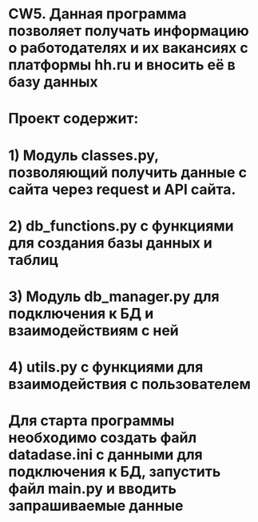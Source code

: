 # CW5. Данная программа позволяет получать информацию о работодателях и их вакансиях с платформы hh.ru и вносить её в базу данных
 # Проект содержит:
 # 1) Модуль classes.py, позволяющий получить данные с сайта через request и API сайта.
 # 2) db_functions.py с функциями для создания базы данных и таблиц
 # 3) Модуль db_manager.py для подключения к БД и взаимодействиям с ней
 # 4) utils.py с функциями для взаимодействия с пользователем
 # Для старта программы необходимо создать файл datadase.ini с данными для подключения к БД, запустить файл main.py и вводить запрашиваемые данные
